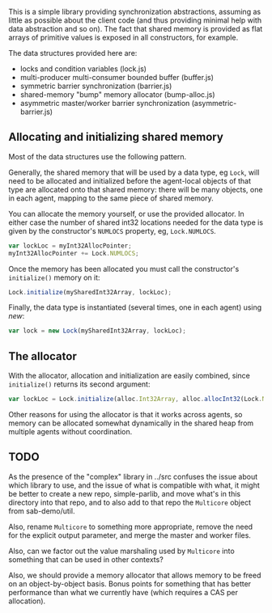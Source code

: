 This is a simple library providing synchronization abstractions,
assuming as little as possible about the client code (and thus
providing minimal help with data abstraction and so on).  The fact
that shared memory is provided as flat arrays of primitive values is
exposed in all constructors, for example.

The data structures provided here are:

* locks and condition variables (lock.js)
* multi-producer multi-consumer bounded buffer (buffer.js)
* symmetric barrier synchronization (barrier.js)
* shared-memory "bump" memory allocator (bump-alloc.js)
* asymmetric master/worker barrier synchronization (asymmetric-barrier.js)

## Allocating and initializing shared memory

Most of the data structures use the following pattern.

Generally, the shared memory that will be used by a data type, eg
`Lock`, will need to be allocated and initialized before the
agent-local objects of that type are allocated onto that shared
memory: there will be many objects, one in each agent, mapping to the
same piece of shared memory.

You can allocate the memory yourself, or use the provided allocator.
In either case the number of shared int32 locations needed for the
data type is given by the constructor's `NUMLOCS` property, eg,
`Lock.NUMLOCS`.

```js
var lockLoc = myInt32AllocPointer;
myInt32AllocPointer += Lock.NUMLOCS;
```

Once the memory has been allocated you must call the constructor's
`initialize()` memory on it:

```js
Lock.initialize(mySharedInt32Array, lockLoc);
```

Finally, the data type is instantiated (several times, one in each
agent) using *new*:

```js
var lock = new Lock(mySharedInt32Array, lockLoc);
```

## The allocator

With the allocator, allocation and initialization are easily combined,
since `initialize()` returns its second argument:

```js
var lockLoc = Lock.initialize(alloc.Int32Array, alloc.allocInt32(Lock.NUMLOCS)));
```

Other reasons for using the allocator is that it works across agents,
so memory can be allocated somewhat dynamically in the shared heap
from multiple agents without coordination.

## TODO

As the presence of the "complex" library in ../src confuses the issue
about which library to use, and the issue of what is compatible with
what, it might be better to create a new repo, simple-parlib, and move
what's in this directory into that repo, and to also add to that repo
the `Multicore` object from sab-demo/util.

Also, rename `Multicore` to something more appropriate, remove the
need for the explicit output parameter, and merge the master and worker
files.

Also, can we factor out the value marshaling used by `Multicore` into
something that can be used in other contexts?

Also, we should provide a memory allocator that allows memory to be
freed on an object-by-object basis.  Bonus points for something that
has better performance than what we currently have (which requires a
CAS per allocation).
